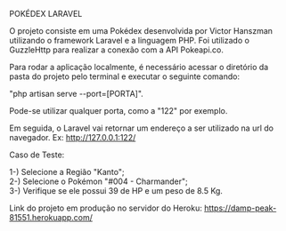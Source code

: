 POKÉDEX LARAVEL

O projeto consiste em uma Pokédex desenvolvida por Victor Hanszman utilizando o framework Laravel e a linguagem PHP. Foi utilizado o GuzzleHttp para realizar a conexão com a API Pokeapi.co.

Para rodar a aplicação localmente, é necessário acessar o diretório da pasta do projeto pelo terminal e executar o seguinte comando: 

"php artisan serve --port=[PORTA]".

Pode-se utilizar qualquer porta, como a "122" por exemplo.

Em seguida, o Laravel vai retornar um endereço a ser utilizado na url do navegador.
Ex: http://127.0.0.1:122/


Caso de Teste:

1-) Selecione a Região "Kanto";    
2-) Selecione o Pokémon "#004 - Charmander";     
3-) Verifique se ele possui 39 de HP e um peso de 8.5 Kg.       


Link do projeto em produção no servidor do Heroku:
https://damp-peak-81551.herokuapp.com/
